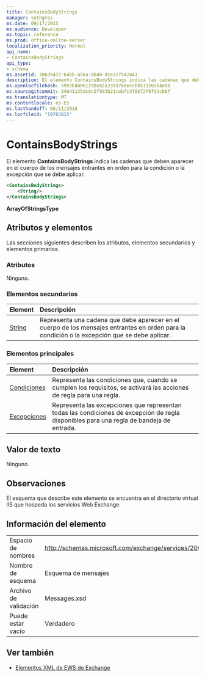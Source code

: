 ```yaml
---
title: ContainsBodyStrings
manager: sethgros
ms.date: 09/17/2015
ms.audience: Developer
ms.topic: reference
ms.prod: office-online-server
localization_priority: Normal
api_name:
- ContainsBodyStrings
api_type:
- schema
ms.assetid: 70639472-64bb-456a-8b40-dce727542443
description: El elemento ContainsBodyStrings indica las cadenas que deben aparecer en el cuerpo de los mensajes entrantes en orden para la condición o la excepción que se debe aplicar.
ms.openlocfilehash: 5993bd4061298e82a2393768eccb051326564e98
ms.sourcegitcommit: 34041125dc8c5f993b21cebfc4f8b72f0fd2cb6f
ms.translationtype: MT
ms.contentlocale: es-ES
ms.lasthandoff: 06/11/2018
ms.locfileid: "19763815"
---
```

# <a name="containsbodystrings"></a>ContainsBodyStrings

El elemento **ContainsBodyStrings** indica las cadenas que deben aparecer en el cuerpo de los mensajes entrantes en orden para la condición o la excepción que se debe aplicar. 
  
```XML
<ContainsBodyStrings>
    <String/>
</ContainsBodyStrings>
```

 **ArrayOfStringsType**
## <a name="attributes-and-elements"></a>Atributos y elementos

Las secciones siguientes describen los atributos, elementos secundarios y elementos primarios.
  
### <a name="attributes"></a>Atributos

Ninguno.
  
### <a name="child-elements"></a>Elementos secundarios

|**Element**|**Descripción**|
|:-----|:-----|
|[String](string.md) <br/> |Representa una cadena que debe aparecer en el cuerpo de los mensajes entrantes en orden para la condición o la excepción que se debe aplicar.  <br/> |
   
### <a name="parent-elements"></a>Elementos principales

|**Element**|**Descripción**|
|:-----|:-----|
|[Condiciones](conditions.md) <br/> |Representa las condiciones que, cuando se cumplen los requisitos, se activará las acciones de regla para una regla.  <br/> |
|[Excepciones](exceptions.md) <br/> |Representa las excepciones que representan todas las condiciones de excepción de regla disponibles para una regla de bandeja de entrada.  <br/> |
   
## <a name="text-value"></a>Valor de texto

Ninguno.
  
## <a name="remarks"></a>Observaciones

El esquema que describe este elemento se encuentra en el directorio virtual IIS que hospeda los servicios Web Exchange.
  
## <a name="element-information"></a>Información del elemento

|||
|:-----|:-----|
|Espacio de nombres  <br/> |http://schemas.microsoft.com/exchange/services/2006/messages  <br/> |
|Nombre de esquema  <br/> |Esquema de mensajes  <br/> |
|Archivo de validación  <br/> |Messages.xsd  <br/> |
|Puede estar vacío  <br/> |Verdadero  <br/> |
   
## <a name="see-also"></a>Ver también



- [Elementos XML de EWS de Exchange](ews-xml-elements-in-exchange.md)

